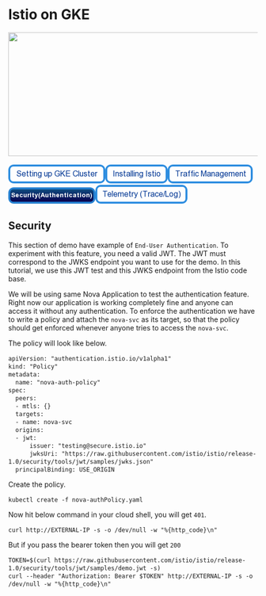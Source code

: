 # Istio on GKE

<img src="https://cdn-images-1.medium.com/max/2000/1*Z_-ulLqHoVA2jOVIEU3G5Q.png" height="250" width="1000"/>

[![Setting Up GKE Cluster](https://github.com/nikitsrj/gdg-istio/blob/master/readme/setupgke.png)](./agenda.md)[![Installing Istio](https://github.com/nikitsrj/gdg-istio/blob/master/readme/istioinstall.png)](./istio.md)[![Traffic Management](https://github.com/nikitsrj/gdg-istio/blob/master/readme/traffic.png)](./traffic.md)[![Security Authentication](https://github.com/nikitsrj/gdg-istio/blob/master/readme/enabledsecurity.png)](./security.md)[![Telemetry](https://github.com/nikitsrj/gdg-istio/blob/master/readme/telem.png)](./agenda.md)

## Security

This section of demo have example of `End-User Authentication`. To experiment with this feature, you need a valid JWT. The JWT must correspond to the JWKS endpoint you want to use for the demo. In this tutorial, we use this JWT test and this JWKS endpoint from the Istio code base.

We will be using same Nova Application to test the authentication feature. Right now our application is working completely fine and anyone can access it without any authentication. To enforce the authentication we have to write a policy and attach the `nova-svc` as its target, so that the policy should get enforced whenever anyone tries to access the `nova-svc`.

The policy will look like below.
```
apiVersion: "authentication.istio.io/v1alpha1"
kind: "Policy"
metadata:
  name: "nova-auth-policy"
spec:
  peers:
  - mtls: {}
  targets:
  - name: nova-svc
  origins:
  - jwt:
      issuer: "testing@secure.istio.io"
      jwksUri: "https://raw.githubusercontent.com/istio/istio/release-1.0/security/tools/jwt/samples/jwks.json"
  principalBinding: USE_ORIGIN
  ``` 
  
Create the policy.
```
kubectl create -f nova-authPolicy.yaml
```

Now hit below command in your cloud shell, you will get `401`.
```
curl http://EXTERNAL-IP -s -o /dev/null -w "%{http_code}\n" 
```
But if you pass the bearer token then you will get `200`
```
TOKEN=$(curl https://raw.githubusercontent.com/istio/istio/release-1.0/security/tools/jwt/samples/demo.jwt -s)
curl --header "Authorization: Bearer $TOKEN" http://EXTERNAL-IP -s -o /dev/null -w "%{http_code}\n"
```
